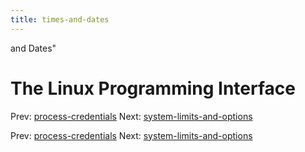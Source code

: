 ```yaml
---
title: times-and-dates
---
```


and Dates"

# The Linux Programming Interface

Prev:
[process-credentials](process-credentials.md)
Next:
[system-limits-and-options](system-limits-and-options.md)

Prev:
[process-credentials](process-credentials.md)
Next:
[system-limits-and-options](system-limits-and-options.md)
